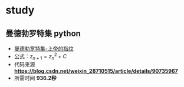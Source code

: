 # study
## 曼德勃罗特集 python
* [曼德勃罗特集-上帝的指纹](https://github.com/yagol2020/study/wiki/%E6%9B%BC%E5%BE%B7%E5%8B%83%E7%BD%97%E7%89%B9%E9%9B%86%E2%80%94%E2%80%94%E4%B8%8A%E5%B8%9D%E7%9A%84%E6%8C%87%E7%BA%B9)
* 公式：$z_{n+1}={z_{n}}^2+C$
* 代码来源 **https://blog.csdn.net/weixin_28710515/article/details/90735967**
* 所需时间 **936.2秒**